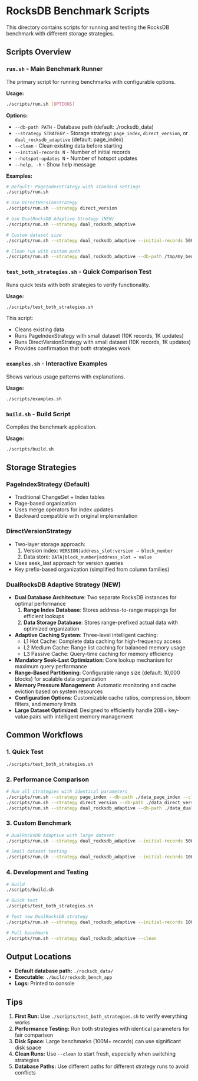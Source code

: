 # RocksDB Benchmark Scripts

This directory contains scripts for running and testing the RocksDB benchmark with different storage strategies.

## Scripts Overview

### `run.sh` - Main Benchmark Runner
The primary script for running benchmarks with configurable options.

**Usage:**
```bash
./scripts/run.sh [OPTIONS]
```

**Options:**
- `--db-path PATH` - Database path (default: ./rocksdb_data)
- `--strategy STRATEGY` - Storage strategy: `page_index`, `direct_version`, or `dual_rocksdb_adaptive` (default: page_index)
- `--clean` - Clean existing data before starting
- `--initial-records N` - Number of initial records
- `--hotspot-updates N` - Number of hotspot updates
- `--help, -h` - Show help message

**Examples:**
```bash
# Default: PageIndexStrategy with standard settings
./scripts/run.sh

# Use DirectVersionStrategy
./scripts/run.sh --strategy direct_version

# Use DualRocksDB Adaptive Strategy (NEW)
./scripts/run.sh --strategy dual_rocksdb_adaptive

# Custom dataset size
./scripts/run.sh --strategy dual_rocksdb_adaptive --initial-records 50000000 --hotspot-updates 5000000

# Clean run with custom path
./scripts/run.sh --strategy dual_rocksdb_adaptive --db-path /tmp/my_benchmark --clean
```

### `test_both_strategies.sh` - Quick Comparison Test
Runs quick tests with both strategies to verify functionality.

**Usage:**
```bash
./scripts/test_both_strategies.sh
```

This script:
- Cleans existing data
- Runs PageIndexStrategy with small dataset (10K records, 1K updates)
- Runs DirectVersionStrategy with small dataset (10K records, 1K updates)
- Provides confirmation that both strategies work

### `examples.sh` - Interactive Examples
Shows various usage patterns with explanations.

**Usage:**
```bash
./scripts/examples.sh
```

### `build.sh` - Build Script
Compiles the benchmark application.

**Usage:**
```bash
./scripts/build.sh
```

## Storage Strategies

### PageIndexStrategy (Default)
- Traditional ChangeSet + Index tables
- Page-based organization
- Uses merge operators for index updates
- Backward compatible with original implementation

### DirectVersionStrategy
- Two-layer storage approach:
  1. Version index: `VERSION|address_slot:version → block_number`
  2. Data store: `DATA|block_number|address_slot → value`
- Uses seek_last approach for version queries
- Key prefix-based organization (simplified from column families)

### DualRocksDB Adaptive Strategy (NEW)
- **Dual Database Architecture**: Two separate RocksDB instances for optimal performance
  1. **Range Index Database**: Stores address-to-range mappings for efficient lookups
  2. **Data Storage Database**: Stores range-prefixed actual data with optimized organization
- **Adaptive Caching System**: Three-level intelligent caching:
  - L1 Hot Cache: Complete data caching for high-frequency access
  - L2 Medium Cache: Range list caching for balanced memory usage
  - L3 Passive Cache: Query-time caching for memory efficiency
- **Mandatory Seek-Last Optimization**: Core lookup mechanism for maximum query performance
- **Range-Based Partitioning**: Configurable range size (default: 10,000 blocks) for scalable data organization
- **Memory Pressure Management**: Automatic monitoring and cache eviction based on system resources
- **Configuration Options**: Customizable cache ratios, compression, bloom filters, and memory limits
- **Large Dataset Optimized**: Designed to efficiently handle 20B+ key-value pairs with intelligent memory management

## Common Workflows

### 1. Quick Test
```bash
./scripts/test_both_strategies.sh
```

### 2. Performance Comparison
```bash
# Run all strategies with identical parameters
./scripts/run.sh --strategy page_index --db-path ./data_page_index --clean --initial-records 100000000
./scripts/run.sh --strategy direct_version --db-path ./data_direct_version --clean --initial-records 100000000
./scripts/run.sh --strategy dual_rocksdb_adaptive --db-path ./data_dual_adaptive --clean --initial-records 100000000
```

### 3. Custom Benchmark
```bash
# DualRocksDB Adaptive with large dataset
./scripts/run.sh --strategy dual_rocksdb_adaptive --initial-records 50000000 --hotspot-updates 10000000 --clean

# Small dataset testing
./scripts/run.sh --strategy dual_rocksdb_adaptive --initial-records 1000 --hotspot-updates 100 --clean
```

### 4. Development and Testing
```bash
# Build
./scripts/build.sh

# Quick test
./scripts/test_both_strategies.sh

# Test new DualRocksDB strategy
./scripts/run.sh --strategy dual_rocksdb_adaptive --initial-records 10000 --hotspot-updates 1000 --clean

# Full benchmark
./scripts/run.sh --strategy dual_rocksdb_adaptive --clean
```

## Output Locations

- **Default database path:** `./rocksdb_data/`
- **Executable:** `./build/rocksdb_bench_app`
- **Logs:** Printed to console

## Tips

1. **First Run:** Use `./scripts/test_both_strategies.sh` to verify everything works
2. **Performance Testing:** Run both strategies with identical parameters for fair comparison
3. **Disk Space:** Large benchmarks (100M+ records) can use significant disk space
4. **Clean Runs:** Use `--clean` to start fresh, especially when switching strategies
5. **Database Paths:** Use different paths for different strategy runs to avoid conflicts